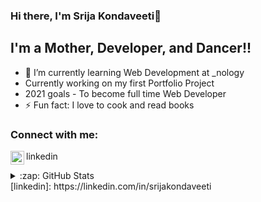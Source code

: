 ### Hi there, I'm Srija Kondaveeti👋


## I'm a Mother, Developer, and Dancer!!

- 🌱 I’m currently learning Web Development at _nology
- Currently working on my first Portfolio     Project
- 2021 goals - To become full time Web Developer 
- ⚡ Fun fact: I love to cook and read books

### Connect with me:
<img align="left" alt="SrijaKon | LinkedIn" width="22px" src="https://www.linkedin.com/feed/"/>linkedin

<details>
  <summary>:zap: GitHub Stats</summary>
  <img align="left" alt="SrijaKon's GitHub Stats" src="https://github-readme-stats.codestackr.vercel.app/api?username=srijakon&show_icons=true&hide_border=true" />
</details>
[linkedin]: https://linkedin.com/in/srijakondaveeti
